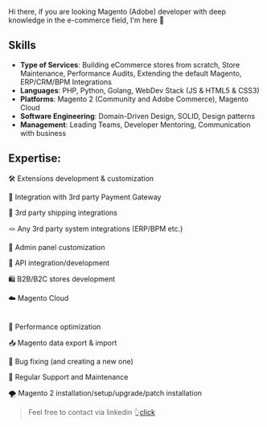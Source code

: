 Hi there, if you are looking Magento (Adobe) developer with deep knowledge in the e-commerce field, I'm here 🙂

## Skills
-   **Type of Services**: Building eCommerce stores from scratch, Store Maintenance, Performance Audits, Extending the default Magento, ERP/CRM/BPM Integrations
-   **Languages**: PHP, Python, Golang, WebDev Stack (JS & HTML5 & CSS3)
-   **Platforms**: Magento 2 (Community and Adobe Commerce), Magento Cloud
-   **Software Engineering**: Domain-Driven Design, SOLID, Design patterns
-   **Management**: Leading Teams, Developer Mentoring, Communication with business

## Expertise:
🛠 Extensions development & customization

🤑 Integration with 3rd party Payment Gateway

🚚 3rd party shipping integrations

🪢 Any 3rd party system integrations (ERP/BPM etc.)

🔨 Admin panel customization

🤹 API integration/development

🛍️ B2B/B2C stores development

☁️ Magento Cloud
<br/><br/><br/>
🚀 Performance optimization

📥 Magento data export & import

🐞 Bug fixing (and creating a new one)

🚧 Regular Support and Maintenance

🌪 Magento 2 installation/setup/upgrade/patch installation

> Feel free to contact via linkedin  👆[click](https://www.linkedin.com/in/bbakalov/)
